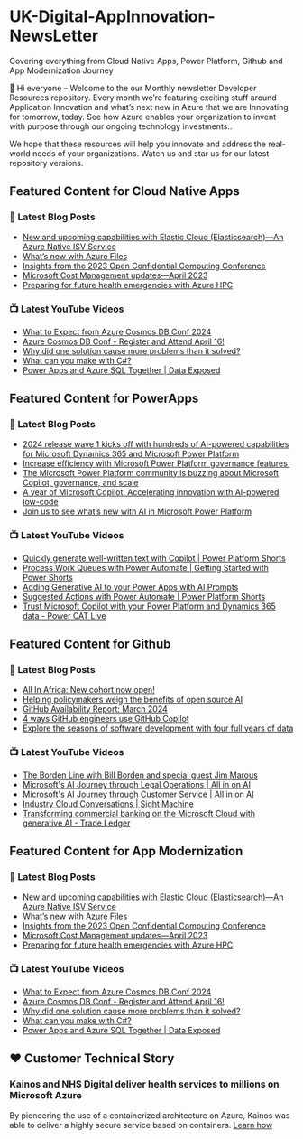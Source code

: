 # UK-Digital-AppInnovation-NewsLetter

Covering everything from Cloud Native Apps, Power Platform, Github and App Modernization Journey

👋 Hi everyone – Welcome to the our Monthly newsletter Developer Resources repository. Every month we’re featuring exciting stuff around Application Innovation and what’s next new in Azure that we are Innovating for tomorrow, today. See how Azure enables your organization to invent with purpose through our ongoing technology investments..


We hope that these resources will help you innovate and address the real-world needs of your organizations. Watch us and star us for our latest repository versions.

## Featured Content for Cloud Native Apps


### 📝 Latest Blog Posts

    
<!-- BLOGCNA:START -->
- [New and upcoming capabilities with Elastic Cloud (Elasticsearch)—An Azure Native ISV Service](https://azure.microsoft.com/blog/new-and-upcoming-capabilities-with-elastic-cloud-elasticsearch-an-azure-native-isv-service/)
- [What’s new with Azure Files](https://azure.microsoft.com/blog/what-s-new-with-azure-files/)
- [Insights from the 2023 Open Confidential Computing Conference](https://azure.microsoft.com/blog/insights-from-the-2023-open-confidential-computing-conference/)
- [Microsoft Cost Management updates—April 2023](https://azure.microsoft.com/blog/microsoft-cost-management-updates-april-2023/)
- [Preparing for future health emergencies with Azure HPC ](https://azure.microsoft.com/blog/preparing-for-future-health-emergencies-with-azure-hpc/)
<!-- BLOGCNA:END -->

### 📺 Latest YouTube Videos

 
<!-- YOUTUBECNA:START -->
- [What to Expect from Azure Cosmos DB Conf 2024](https://www.youtube.com/watch?v=SHgzMKXoVeI)
- [Azure Cosmos DB Conf - Register and Attend April 16!](https://www.youtube.com/watch?v=Zy0pEpWfW58)
- [Why did one solution cause more problems than it solved?](https://www.youtube.com/watch?v=tB4O3r-GbWI)
- [What can you make with C#?](https://www.youtube.com/watch?v=xv6PHKDM7Io)
- [Power Apps and Azure SQL Together | Data Exposed](https://www.youtube.com/watch?v=UgGTEBY89BM)
<!-- YOUTUBECNA:END -->

##  Featured Content for PowerApps
### 📝 Latest Blog Posts
<!-- BLOGPOWER:START -->
- [2024 release wave 1 kicks off with hundreds of AI-powered capabilities for Microsoft Dynamics 365 and Microsoft Power Platform](https://cloudblogs.microsoft.com/dynamics365/bdm/2024/04/10/2024-release-wave-1-kicks-off-with-hundreds-of-ai-powered-capabilities-for-microsoft-dynamics-365-and-microsoft-power-platform/)
- [Increase efficiency with Microsoft Power Platform governance features ](https://www.microsoft.com/en-us/power-platform/blog/2024/04/04/increase-efficiency-with-microsoft-power-platform-governance-features/)
- [The Microsoft Power Platform community is buzzing about Microsoft Copilot, governance, and scale](https://www.microsoft.com/en-us/power-platform/blog/2024/03/28/the-microsoft-power-platform-community-is-buzzing-about-microsoft-copilot-governance-and-scale/)
- [A year of Microsoft Copilot: Accelerating innovation with AI-powered low-code](https://www.microsoft.com/en-us/power-platform/blog/2024/03/26/a-year-of-microsoft-copilot-accelerating-innovation-with-ai-powered-low-code/)
- [Join us to see what’s new with AI in Microsoft Power Platform](https://www.microsoft.com/en-us/power-platform/blog/2024/03/25/join-us-to-see-whats-new-with-ai-in-microsoft-power-platform/)
<!-- BLOGPOWER:END -->
 ### 📺 Latest YouTube Videos
    
<!-- YOUTUBEPOWER:START -->
- [Quickly generate well-written text with Copilot | Power Platform Shorts](https://www.youtube.com/watch?v=XY1sWTi4nl8)
- [Process Work Queues with Power Automate | Getting Started with Power Shorts](https://www.youtube.com/watch?v=qi8isiV_dHs)
- [Adding Generative AI to your Power Apps with AI Prompts](https://www.youtube.com/watch?v=l8tv4SwDhuE)
- [Suggested Actions with Power Automate | Power Platform Shorts](https://www.youtube.com/watch?v=aXxX5bJSxi8)
- [Trust Microsoft Copilot with your Power Platform and Dynamics 365 data - Power CAT Live](https://www.youtube.com/watch?v=TiapMpsAF4o)
<!-- YOUTUBEPOWER:END -->

##  Featured Content for Github
### 📝 Latest Blog Posts
<!-- BLOGGITHUB:START -->
- [All In Africa: New cohort now open!](https://github.blog/2024-04-11-all-in-africa-new-cohort-now-open/)
- [Helping policymakers weigh the benefits of open source AI](https://github.blog/2024-04-10-helping-policymakers-weigh-the-benefits-of-open-source-ai/)
- [GitHub Availability Report: March 2024](https://github.blog/2024-04-10-github-availability-report-march-2024/)
- [4 ways GitHub engineers use GitHub Copilot](https://github.blog/2024-04-09-4-ways-github-engineers-use-github-copilot/)
- [Explore the seasons of software development with four full years of data](https://github.blog/2024-04-09-explore-the-seasons-of-software-development-with-four-full-years-of-data/)
<!-- BLOGGITHUB:END -->
### 📺 Latest YouTube Videos
<!-- YOUTUBEGITHUB:START -->
- [The Borden Line with Bill Borden and special guest Jim Marous](https://www.youtube.com/watch?v=eWCju1ZthQ8)
- [Microsoft&#39;s AI Journey through Legal Operations | All in on AI](https://www.youtube.com/watch?v=8TAPGUYEgns)
- [Microsoft&#39;s AI Journey through Customer Service | All in on AI](https://www.youtube.com/watch?v=AWDm6kAxjDA)
- [Industry Cloud Conversations | Sight Machine](https://www.youtube.com/watch?v=vdaiQg26tlE)
- [Transforming commercial banking on the Microsoft Cloud with generative AI - Trade Ledger](https://www.youtube.com/watch?v=R3dpOar5KIA)
<!-- YOUTUBEGITHUB:END -->
##  Featured Content for App Modernization
### 📝 Latest Blog Posts
<!-- BLOGAPPMOD:START -->
- [New and upcoming capabilities with Elastic Cloud (Elasticsearch)—An Azure Native ISV Service](https://azure.microsoft.com/blog/new-and-upcoming-capabilities-with-elastic-cloud-elasticsearch-an-azure-native-isv-service/)
- [What’s new with Azure Files](https://azure.microsoft.com/blog/what-s-new-with-azure-files/)
- [Insights from the 2023 Open Confidential Computing Conference](https://azure.microsoft.com/blog/insights-from-the-2023-open-confidential-computing-conference/)
- [Microsoft Cost Management updates—April 2023](https://azure.microsoft.com/blog/microsoft-cost-management-updates-april-2023/)
- [Preparing for future health emergencies with Azure HPC ](https://azure.microsoft.com/blog/preparing-for-future-health-emergencies-with-azure-hpc/)
<!-- BLOGAPPMOD:END -->
### 📺 Latest YouTube Videos
<!-- YOUTUBEAPPMOD:START -->
- [What to Expect from Azure Cosmos DB Conf 2024](https://www.youtube.com/watch?v=SHgzMKXoVeI)
- [Azure Cosmos DB Conf - Register and Attend April 16!](https://www.youtube.com/watch?v=Zy0pEpWfW58)
- [Why did one solution cause more problems than it solved?](https://www.youtube.com/watch?v=tB4O3r-GbWI)
- [What can you make with C#?](https://www.youtube.com/watch?v=xv6PHKDM7Io)
- [Power Apps and Azure SQL Together | Data Exposed](https://www.youtube.com/watch?v=UgGTEBY89BM)
<!-- YOUTUBEAPPMOD:END -->


## ♥️ Customer Technical Story 

### Kainos and NHS Digital deliver health services to millions on Microsoft Azure

By pioneering the use of a containerized architecture on Azure, Kainos was able to deliver a highly secure service based on containers. [Learn how](https://customers.microsoft.com/en-us/story/1368348549535774520-kainos-and-nhs-digital-deliver-health-services-to-millions-on-microsoft-azure)

